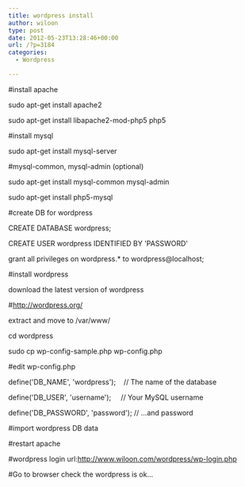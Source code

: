 ```yaml
---
title: wordpress install
author: wiloon
type: post
date: 2012-05-23T13:28:46+00:00
url: /?p=3184
categories:
  - Wordpress

---
```

#install apache

sudo apt-get install apache2

sudo apt-get install libapache2-mod-php5 php5

#install mysql

sudo apt-get install mysql-server

#mysql-common, mysql-admin (optional)

sudo apt-get install mysql-common mysql-admin

sudo apt-get install php5-mysql

#create DB for wordpress

CREATE DATABASE wordpress;

CREATE USER wordpress IDENTIFIED BY 'PASSWORD'

grant all privileges on wordpress.* to wordpress@localhost;

#install wordpress

download the latest version of wordpress

#<a id="" href="http://wordpress.org/" shape="rect" target="_blank">http://wordpress.org/</a>

extract and move to /var/www/

cd wordpress

sudo cp wp-config-sample.php wp-config.php

#edit wp-config.php

define('DB_NAME', 'wordpress');    // The name of the database

define('DB_USER', 'username');     // Your MySQL username

define('DB_PASSWORD', 'password'); // &#8230;and password

#import wordpress DB data

#restart apache

#wordpress login url:<a id="" href="http://www.wiloon.com/wordpress/wp-login.php" shape="rect" target="_blank">http://www.wiloon.com/wordpress/wp-login.php</a>

#Go to browser check the wordpress is ok&#8230;